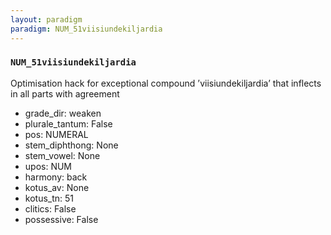 ```yaml
---
layout: paradigm
paradigm: NUM_51viisiundekiljardia
---
```

### ` NUM_51viisiundekiljardia `

Optimisation hack for exceptional compound ’viisiundekiljardia’ that inflects in all parts with agreement
* grade_dir: weaken
* plurale_tantum: False
* pos: NUMERAL
* stem_diphthong: None
* stem_vowel: None
* upos: NUM
* harmony: back
* kotus_av: None
* kotus_tn: 51
* clitics: False
* possessive: False
